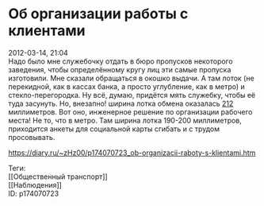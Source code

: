 Об организации работы с клиентами
==================================

   
 2012-03-14, 21:04   
  Надо было мне служебочку отдать в бюро пропусков некоторого заведения, чтобы определённому кругу лиц эти самые пропуска изготовили. Мне сказали обращаться в окошко выдачи. А там лоток (не перекидной, как в кассах банка, а просто углубление, как в метро) и стекло-перегородка. Ну всё, думаю, придётся мять служебку, чтобы её туда засунуть. Но, внезапно! ширина лотка обмена оказалась  [212](https://ru.wikipedia.org/wiki/A4)  миллиметров. Вот оно, инженерное решение по организации рабочего места! Не то, что в метро. Там ширина лотка 190-200 миллиметров, приходится анкеты для социальной карты сгибать и с трудом просовывать.   
    
 <https://diary.ru/~zHz00/p174070723_ob-organizacii-raboty-s-klientami.htm>   
   
 Теги:   
 [[Общественный транспорт]]   
 [[Наблюдения]]   
 ID: p174070723